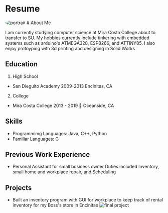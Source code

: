 # Resume
<img style="border-radius:50%;" src="https://user-images.githubusercontent.com/24659139/53911173-8c58ef00-400a-11e9-85e6-32dcb402bff6.png" alt="portrait" title="Me"  />
# About Me
<p>
 I am currently studying computer science at Mira Costa College about to transfer to SU. My hobbies currently include 
 tinkering with embedded systems such as arduino's ATMEGA328, ESP8266, and ATTINY85. I also enjoy protoyping with 3d 
 printing and designing in Solid Works
</p>


## Education


1. High School
  * San Dieguito Academy 2009-2013 
    Encinitas, CA 
2. College
  * Mira Costa College 2013 - 2019 :metal:
    Oceanside, CA 

  
## Skills
* Programmimg Languages: Java, C++, Python
* Familiar Languages: C

## Previous Work Experience
* Personal Assistant for small business owner
Duties included Inventory, small home and workplace repair, and Scheduling

## Projects
* Built an inventory program with GUI for workplace to keep track of rental inventory for my Boss's store in Encinitas
![final project](https://user-images.githubusercontent.com/24659139/53911372-0c7f5480-400b-11e9-9fc3-836b505020b8.PNG)
